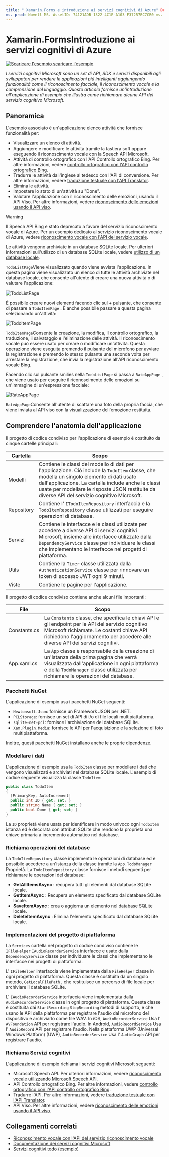 ```yaml
---
title: " Xamarin.Forms e introduzione ai servizi cognitivi di Azure" Description: "questo articolo fornisce un'introduzione a un'applicazione di esempio che illustra come richiamare alcune API del servizio cognitivo Microsoft".
ms. prod: Novell MS. AssetID: 74121ADB-1322-4C1E-A103-F37257BC7CB0 ms. Technology: Novell-Forms Author: davidbritch ms. Author: dabritch ms. Date: 02/08/2017 no-loc: [ Xamarin.Forms , Xamarin.Essentials ]
---
```


# <a name="xamarinforms-and-azure-cognitive-services-introduction"></a>Xamarin.FormsIntroduzione ai servizi cognitivi di Azure

[![Scaricare ](~/media/shared/download.png) l'esempio scaricare l'esempio](https://docs.microsoft.com/samples/xamarin/xamarin-forms-samples/webservices-todocognitiveservices)

_I servizi cognitivi Microsoft sono un set di API, SDK e servizi disponibili agli sviluppatori per rendere le applicazioni più intelligenti aggiungendo funzionalità come il riconoscimento facciale, il riconoscimento vocale e la comprensione del linguaggio. Questo articolo fornisce un'introduzione all'applicazione di esempio che illustra come richiamare alcune API del servizio cognitivo Microsoft._

## <a name="overview"></a>Panoramica

L'esempio associato è un'applicazione elenco attività che fornisce funzionalità per:

- Visualizzare un elenco di attività.
- Aggiungere e modificare le attività tramite la tastiera soft oppure eseguendo il riconoscimento vocale con la Speech API Microsoft.
- Attività di controllo ortografico con l'API Controllo ortografico Bing. Per altre informazioni, vedere [controllo ortografico con l'API controllo ortografico Bing](spell-check.md).
- Tradurre le attività dall'inglese al tedesco con l'API di conversione. Per altre informazioni, vedere [traduzione testuale con l'API Translator](text-translation.md).
- Elimina le attività.
- Impostare lo stato di un'attività su "Done".
- Valutare l'applicazione con il riconoscimento delle emozioni, usando il API Viso. Per altre informazioni, vedere [riconoscimento delle emozioni usando il API viso](emotion-recognition.md).

> [!WARNING]
> Il Speech API Bing è stato deprecato a favore del servizio riconoscimento vocale di Azure. Per un esempio dedicato al servizio riconoscimento vocale di Azure, vedere [riconoscimento vocale con l'API del servizio vocale](~/xamarin-forms/data-cloud/azure-cognitive-services/speech-recognition.md).

Le attività vengono archiviate in un database SQLite locale. Per ulteriori informazioni sull'utilizzo di un database SQLite locale, vedere [utilizzo di un database locale](~/xamarin-forms/data-cloud/data/databases.md).

`TodoListPage`Viene visualizzato quando viene avviata l'applicazione. In questa pagina viene visualizzato un elenco di tutte le attività archiviate nel database locale, che consente all'utente di creare una nuova attività o di valutare l'applicazione:

![](introduction-images/sample-application-1.png "TodoListPage")

È possibile creare nuovi elementi facendo clic sul *+* pulsante, che consente di passare a `TodoItemPage` . È anche possibile passare a questa pagina selezionando un'attività:

![](introduction-images/sample-application-2.png "TodoItemPage")

`TodoItemPage`Consente la creazione, la modifica, il controllo ortografico, la traduzione, il salvataggio e l'eliminazione delle attività. Il riconoscimento vocale può essere usato per creare o modificare un'attività. Questa operazione viene eseguita premendo il pulsante del microfono per avviare la registrazione e premendo lo stesso pulsante una seconda volta per arrestare la registrazione, che invia la registrazione all'API riconoscimento vocale Bing.

Facendo clic sul pulsante smilies nella `TodoListPage` si passa a `RateAppPage` , che viene usato per eseguire il riconoscimento delle emozioni su un'immagine di un'espressione facciale:

![](introduction-images/sample-application-3.png "RateAppPage")

`RateAppPage`Consente all'utente di scattare una foto della propria faccia, che viene inviata al API viso con la visualizzazione dell'emozione restituita.

## <a name="understand-the-application-anatomy"></a>Comprendere l'anatomia dell'applicazione

Il progetto di codice condiviso per l'applicazione di esempio è costituito da cinque cartelle principali:

|Cartella|Scopo|
|--- |--- |
|Modelli|Contiene le classi del modello di dati per l'applicazione. Ciò include la `TodoItem` classe, che modella un singolo elemento di dati usato dall'applicazione. La cartella include anche le classi usate per modellare le risposte JSON restituite da diverse API del servizio cognitivo Microsoft.|
|Repository|Contiene l' `ITodoItemRepository` interfaccia e la `TodoItemRepository` classe utilizzati per eseguire operazioni di database.|
|Servizi|Contiene le interfacce e le classi utilizzate per accedere a diverse API di servizi cognitivi Microsoft, insieme alle interfacce utilizzate dalla `DependencyService` classe per individuare le classi che implementano le interfacce nei progetti di piattaforma.|
|Utils|Contiene la `Timer` classe utilizzata dalla `AuthenticationService` classe per rinnovare un token di accesso JWT ogni 9 minuti.|
|Viste|Contiene le pagine per l'applicazione.|

Il progetto di codice condiviso contiene anche alcuni file importanti:

|File|Scopo|
|--- |--- |
|Constants.cs|La `Constants` classe, che specifica le chiavi API e gli endpoint per le API del servizio cognitivo Microsoft richiamate. Le costanti chiave API richiedono l'aggiornamento per accedere alle diverse API dei servizi cognitivi.|
|App.xaml.cs|La `App` classe è responsabile della creazione di un'istanza della prima pagina che verrà visualizzata dall'applicazione in ogni piattaforma e della `TodoManager` classe utilizzata per richiamare le operazioni del database.|

### <a name="nuget-packages"></a>Pacchetti NuGet

L'applicazione di esempio usa i pacchetti NuGet seguenti:

- `Newtonsoft.Json`: fornisce un Framework JSON per .NET.
- `PCLStorage`: fornisce un set di API di i/o di file locali multipiattaforma.
- `sqlite-net-pcl`: fornisce l'archiviazione del database SQLite.
- `Xam.Plugin.Media`: fornisce le API per l'acquisizione e la selezione di foto multipiattaforma.

Inoltre, questi pacchetti NuGet installano anche le proprie dipendenze.

### <a name="model-the-data"></a>Modellare i dati

L'applicazione di esempio usa la `TodoItem` classe per modellare i dati che vengono visualizzati e archiviati nel database SQLite locale. L'esempio di codice seguente visualizza la classe `TodoItem`:

```csharp
public class TodoItem
{
  [PrimaryKey, AutoIncrement]
  public int ID { get; set; }
  public string Name { get; set; }
  public bool Done { get; set; }
}
```

La `ID` proprietà viene usata per identificare in modo univoco ogni `TodoItem` istanza ed è decorata con attributi SQLite che rendono la proprietà una chiave primaria a incremento automatico nel database.

### <a name="invoke-database-operations"></a>Richiama operazioni del database

La `TodoItemRepository` classe implementa le operazioni di database ed è possibile accedere a un'istanza della classe tramite la `App.TodoManager` Proprietà. La `TodoItemRepository` classe fornisce i metodi seguenti per richiamare le operazioni del database:

- **GetAllItemsAsync** : recupera tutti gli elementi dal database SQLite locale.
- **GetItemAsync** : Recupera un elemento specificato dal database SQLite locale.
- **SaveItemAsync** : crea o aggiorna un elemento nel database SQLite locale.
- **DeleteItemAsync** : Elimina l'elemento specificato dal database SQLite locale.

### <a name="platform-project-implementations"></a>Implementazioni del progetto di piattaforma

La `Services` cartella nel progetto di codice condiviso contiene le `IFileHelper` `IAudioRecorderService` interfacce e usate dalla `DependencyService` classe per individuare le classi che implementano le interfacce nei progetti di piattaforma.

L' `IFileHelper` interfaccia viene implementata dalla `FileHelper` classe in ogni progetto di piattaforma. Questa classe è costituita da un singolo metodo, `GetLocalFilePath` , che restituisce un percorso di file locale per archiviare il database SQLite.

L' `IAudioRecorderService` interfaccia viene implementata dalla `AudioRecorderService` classe in ogni progetto di piattaforma. Questa classe è costituita dai `StartRecording` `StopRecording` metodi di supporto, e che usano le API della piattaforma per registrare l'audio dal microfono del dispositivo e archiviarlo come file WAV. In iOS, `AudioRecorderService` Usa l' `AVFoundation` API per registrare l'audio. In Android, `AudioRecordService` Usa l' `AudioRecord` API per registrare l'audio. Nella piattaforma UWP (Universal Windows Platform) (UWP), `AudioRecorderService` Usa l' `AudioGraph` API per registrare l'audio.

### <a name="invoke-cognitive-services"></a>Richiama Servizi cognitivi

L'applicazione di esempio richiama i servizi cognitivi Microsoft seguenti:

- Microsoft Speech API. Per ulteriori informazioni, vedere [riconoscimento vocale utilizzando Microsoft Speech API](speech-recognition.md).
- API Controllo ortografico Bing. Per altre informazioni, vedere [controllo ortografico con l'API controllo ortografico Bing](spell-check.md).
- Tradurre l'API. Per altre informazioni, vedere [traduzione testuale con l'API Translator](text-translation.md).
- API Viso. Per altre informazioni, vedere [riconoscimento delle emozioni usando il API viso](emotion-recognition.md).

## <a name="related-links"></a>Collegamenti correlati

- [Riconoscimento vocale con l'API del servizio riconoscimento vocale](~/xamarin-forms/data-cloud/azure-cognitive-services/speech-recognition.md)
- [Documentazione dei servizi cognitivi Microsoft](https://www.microsoft.com/cognitive-services/documentation)
- [Servizi cognitivi todo (esempio)](https://docs.microsoft.com/samples/xamarin/xamarin-forms-samples/webservices-todocognitiveservices)
